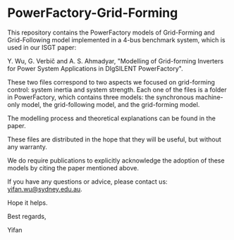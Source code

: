 # PowerFactory-Grid-Forming
This repository contains the PowerFactory models of Grid-Forming and Grid-Following model implemented in a 4-bus benchmark system, which is used in our ISGT paper:

Y. Wu, G. Verbič and A. S. Ahmadyar, "Modelling of Grid-forming Inverters for Power System Applications in DIgSILENT PowerFactory".

These two files correspond to two aspects we focused on grid-forming control: system inertia and system strength. Each one of the files is a folder in PowerFactory, which contains three models: the synchronous machine-only model, the grid-following model, and the grid-forming model.

The modelling process and theoretical explanations can be found in the paper.

These files are distributed in the hope that they will be useful, but without any warranty.

We do require publications to explicitly acknowledge the adoption of these models by citing the paper mentioned above.

If you have any questions or advice, please contact us: yifan.wu@sydney.edu.au.

Hope it helps.


Best regards,

Yifan
